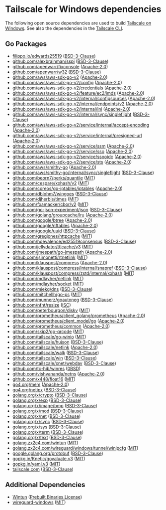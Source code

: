 # Tailscale for Windows dependencies

The following open source dependencies are used to build [Tailscale on
Windows][].  See also the dependencies in the [Tailscale CLI][].

[Tailscale on Windows]: https://tailscale.com/kb/1022/install-windows/
[Tailscale CLI]: ./tailscale.md

## Go Packages


 - [filippo.io/edwards25519](https://pkg.go.dev/filippo.io/edwards25519) ([BSD-3-Clause](https://github.com/FiloSottile/edwards25519/blob/v1.1.0/LICENSE))
 - [github.com/alexbrainman/sspi](https://pkg.go.dev/github.com/alexbrainman/sspi) ([BSD-3-Clause](https://github.com/alexbrainman/sspi/blob/1a75b4708caa/LICENSE))
 - [github.com/apenwarr/fixconsole](https://pkg.go.dev/github.com/apenwarr/fixconsole) ([Apache-2.0](https://github.com/apenwarr/fixconsole/blob/5a9f6489cc29/LICENSE))
 - [github.com/apenwarr/w32](https://pkg.go.dev/github.com/apenwarr/w32) ([BSD-3-Clause](https://github.com/apenwarr/w32/blob/aa00fece76ab/LICENSE))
 - [github.com/aws/aws-sdk-go-v2](https://pkg.go.dev/github.com/aws/aws-sdk-go-v2) ([Apache-2.0](https://github.com/aws/aws-sdk-go-v2/blob/v1.36.0/LICENSE.txt))
 - [github.com/aws/aws-sdk-go-v2/config](https://pkg.go.dev/github.com/aws/aws-sdk-go-v2/config) ([Apache-2.0](https://github.com/aws/aws-sdk-go-v2/blob/config/v1.29.5/config/LICENSE.txt))
 - [github.com/aws/aws-sdk-go-v2/credentials](https://pkg.go.dev/github.com/aws/aws-sdk-go-v2/credentials) ([Apache-2.0](https://github.com/aws/aws-sdk-go-v2/blob/credentials/v1.17.58/credentials/LICENSE.txt))
 - [github.com/aws/aws-sdk-go-v2/feature/ec2/imds](https://pkg.go.dev/github.com/aws/aws-sdk-go-v2/feature/ec2/imds) ([Apache-2.0](https://github.com/aws/aws-sdk-go-v2/blob/feature/ec2/imds/v1.16.27/feature/ec2/imds/LICENSE.txt))
 - [github.com/aws/aws-sdk-go-v2/internal/configsources](https://pkg.go.dev/github.com/aws/aws-sdk-go-v2/internal/configsources) ([Apache-2.0](https://github.com/aws/aws-sdk-go-v2/blob/internal/configsources/v1.3.31/internal/configsources/LICENSE.txt))
 - [github.com/aws/aws-sdk-go-v2/internal/endpoints/v2](https://pkg.go.dev/github.com/aws/aws-sdk-go-v2/internal/endpoints/v2) ([Apache-2.0](https://github.com/aws/aws-sdk-go-v2/blob/internal/endpoints/v2.6.31/internal/endpoints/v2/LICENSE.txt))
 - [github.com/aws/aws-sdk-go-v2/internal/ini](https://pkg.go.dev/github.com/aws/aws-sdk-go-v2/internal/ini) ([Apache-2.0](https://github.com/aws/aws-sdk-go-v2/blob/internal/ini/v1.8.2/internal/ini/LICENSE.txt))
 - [github.com/aws/aws-sdk-go-v2/internal/sync/singleflight](https://pkg.go.dev/github.com/aws/aws-sdk-go-v2/internal/sync/singleflight) ([BSD-3-Clause](https://github.com/aws/aws-sdk-go-v2/blob/v1.36.0/internal/sync/singleflight/LICENSE))
 - [github.com/aws/aws-sdk-go-v2/service/internal/accept-encoding](https://pkg.go.dev/github.com/aws/aws-sdk-go-v2/service/internal/accept-encoding) ([Apache-2.0](https://github.com/aws/aws-sdk-go-v2/blob/service/internal/accept-encoding/v1.12.2/service/internal/accept-encoding/LICENSE.txt))
 - [github.com/aws/aws-sdk-go-v2/service/internal/presigned-url](https://pkg.go.dev/github.com/aws/aws-sdk-go-v2/service/internal/presigned-url) ([Apache-2.0](https://github.com/aws/aws-sdk-go-v2/blob/service/internal/presigned-url/v1.12.12/service/internal/presigned-url/LICENSE.txt))
 - [github.com/aws/aws-sdk-go-v2/service/ssm](https://pkg.go.dev/github.com/aws/aws-sdk-go-v2/service/ssm) ([Apache-2.0](https://github.com/aws/aws-sdk-go-v2/blob/service/ssm/v1.45.0/service/ssm/LICENSE.txt))
 - [github.com/aws/aws-sdk-go-v2/service/sso](https://pkg.go.dev/github.com/aws/aws-sdk-go-v2/service/sso) ([Apache-2.0](https://github.com/aws/aws-sdk-go-v2/blob/service/sso/v1.24.14/service/sso/LICENSE.txt))
 - [github.com/aws/aws-sdk-go-v2/service/ssooidc](https://pkg.go.dev/github.com/aws/aws-sdk-go-v2/service/ssooidc) ([Apache-2.0](https://github.com/aws/aws-sdk-go-v2/blob/service/ssooidc/v1.28.13/service/ssooidc/LICENSE.txt))
 - [github.com/aws/aws-sdk-go-v2/service/sts](https://pkg.go.dev/github.com/aws/aws-sdk-go-v2/service/sts) ([Apache-2.0](https://github.com/aws/aws-sdk-go-v2/blob/service/sts/v1.33.13/service/sts/LICENSE.txt))
 - [github.com/aws/smithy-go](https://pkg.go.dev/github.com/aws/smithy-go) ([Apache-2.0](https://github.com/aws/smithy-go/blob/v1.22.2/LICENSE))
 - [github.com/aws/smithy-go/internal/sync/singleflight](https://pkg.go.dev/github.com/aws/smithy-go/internal/sync/singleflight) ([BSD-3-Clause](https://github.com/aws/smithy-go/blob/v1.22.2/internal/sync/singleflight/LICENSE))
 - [github.com/beorn7/perks/quantile](https://pkg.go.dev/github.com/beorn7/perks/quantile) ([MIT](https://github.com/beorn7/perks/blob/v1.0.1/LICENSE))
 - [github.com/cespare/xxhash/v2](https://pkg.go.dev/github.com/cespare/xxhash/v2) ([MIT](https://github.com/cespare/xxhash/blob/v2.3.0/LICENSE.txt))
 - [github.com/coreos/go-iptables/iptables](https://pkg.go.dev/github.com/coreos/go-iptables/iptables) ([Apache-2.0](https://github.com/coreos/go-iptables/blob/65c67c9f46e6/LICENSE))
 - [github.com/dblohm7/wingoes](https://pkg.go.dev/github.com/dblohm7/wingoes) ([BSD-3-Clause](https://github.com/dblohm7/wingoes/blob/b75a8a7d7eb0/LICENSE))
 - [github.com/djherbis/times](https://pkg.go.dev/github.com/djherbis/times) ([MIT](https://github.com/djherbis/times/blob/v1.6.0/LICENSE))
 - [github.com/fxamacker/cbor/v2](https://pkg.go.dev/github.com/fxamacker/cbor/v2) ([MIT](https://github.com/fxamacker/cbor/blob/v2.7.0/LICENSE))
 - [github.com/go-json-experiment/json](https://pkg.go.dev/github.com/go-json-experiment/json) ([BSD-3-Clause](https://github.com/go-json-experiment/json/blob/d3c622f1b874/LICENSE))
 - [github.com/golang/groupcache/lru](https://pkg.go.dev/github.com/golang/groupcache/lru) ([Apache-2.0](https://github.com/golang/groupcache/blob/41bb18bfe9da/LICENSE))
 - [github.com/google/btree](https://pkg.go.dev/github.com/google/btree) ([Apache-2.0](https://github.com/google/btree/blob/v1.1.2/LICENSE))
 - [github.com/google/nftables](https://pkg.go.dev/github.com/google/nftables) ([Apache-2.0](https://github.com/google/nftables/blob/5e242ec57806/LICENSE))
 - [github.com/google/uuid](https://pkg.go.dev/github.com/google/uuid) ([BSD-3-Clause](https://github.com/google/uuid/blob/v1.6.0/LICENSE))
 - [github.com/gregjones/httpcache](https://pkg.go.dev/github.com/gregjones/httpcache) ([MIT](https://github.com/gregjones/httpcache/blob/901d90724c79/LICENSE.txt))
 - [github.com/hdevalence/ed25519consensus](https://pkg.go.dev/github.com/hdevalence/ed25519consensus) ([BSD-3-Clause](https://github.com/hdevalence/ed25519consensus/blob/v0.2.0/LICENSE))
 - [github.com/jellydator/ttlcache/v3](https://pkg.go.dev/github.com/jellydator/ttlcache/v3) ([MIT](https://github.com/jellydator/ttlcache/blob/v3.1.0/LICENSE))
 - [github.com/jmespath/go-jmespath](https://pkg.go.dev/github.com/jmespath/go-jmespath) ([Apache-2.0](https://github.com/jmespath/go-jmespath/blob/v0.4.0/LICENSE))
 - [github.com/jsimonetti/rtnetlink](https://pkg.go.dev/github.com/jsimonetti/rtnetlink) ([MIT](https://github.com/jsimonetti/rtnetlink/blob/v1.4.1/LICENSE.md))
 - [github.com/klauspost/compress](https://pkg.go.dev/github.com/klauspost/compress) ([Apache-2.0](https://github.com/klauspost/compress/blob/v1.17.11/LICENSE))
 - [github.com/klauspost/compress/internal/snapref](https://pkg.go.dev/github.com/klauspost/compress/internal/snapref) ([BSD-3-Clause](https://github.com/klauspost/compress/blob/v1.17.11/internal/snapref/LICENSE))
 - [github.com/klauspost/compress/zstd/internal/xxhash](https://pkg.go.dev/github.com/klauspost/compress/zstd/internal/xxhash) ([MIT](https://github.com/klauspost/compress/blob/v1.17.11/zstd/internal/xxhash/LICENSE.txt))
 - [github.com/mdlayher/netlink](https://pkg.go.dev/github.com/mdlayher/netlink) ([MIT](https://github.com/mdlayher/netlink/blob/fbb4dce95f42/LICENSE.md))
 - [github.com/mdlayher/socket](https://pkg.go.dev/github.com/mdlayher/socket) ([MIT](https://github.com/mdlayher/socket/blob/v0.5.0/LICENSE.md))
 - [github.com/miekg/dns](https://pkg.go.dev/github.com/miekg/dns) ([BSD-3-Clause](https://github.com/miekg/dns/blob/v1.1.58/LICENSE))
 - [github.com/mitchellh/go-ps](https://pkg.go.dev/github.com/mitchellh/go-ps) ([MIT](https://github.com/mitchellh/go-ps/blob/v1.0.0/LICENSE.md))
 - [github.com/munnerz/goautoneg](https://pkg.go.dev/github.com/munnerz/goautoneg) ([BSD-3-Clause](https://github.com/munnerz/goautoneg/blob/a7dc8b61c822/LICENSE))
 - [github.com/nfnt/resize](https://pkg.go.dev/github.com/nfnt/resize) ([ISC](https://github.com/nfnt/resize/blob/83c6a9932646/LICENSE))
 - [github.com/peterbourgon/diskv](https://pkg.go.dev/github.com/peterbourgon/diskv) ([MIT](https://github.com/peterbourgon/diskv/blob/v2.0.1/LICENSE))
 - [github.com/prometheus/client_golang/prometheus](https://pkg.go.dev/github.com/prometheus/client_golang/prometheus) ([Apache-2.0](https://github.com/prometheus/client_golang/blob/v1.19.1/LICENSE))
 - [github.com/prometheus/client_model/go](https://pkg.go.dev/github.com/prometheus/client_model/go) ([Apache-2.0](https://github.com/prometheus/client_model/blob/v0.6.1/LICENSE))
 - [github.com/prometheus/common](https://pkg.go.dev/github.com/prometheus/common) ([Apache-2.0](https://github.com/prometheus/common/blob/v0.55.0/LICENSE))
 - [github.com/skip2/go-qrcode](https://pkg.go.dev/github.com/skip2/go-qrcode) ([MIT](https://github.com/skip2/go-qrcode/blob/da1b6568686e/LICENSE))
 - [github.com/tailscale/go-winio](https://pkg.go.dev/github.com/tailscale/go-winio) ([MIT](https://github.com/tailscale/go-winio/blob/c4f33415bf55/LICENSE))
 - [github.com/tailscale/hujson](https://pkg.go.dev/github.com/tailscale/hujson) ([BSD-3-Clause](https://github.com/tailscale/hujson/blob/20486734a56a/LICENSE))
 - [github.com/tailscale/netlink](https://pkg.go.dev/github.com/tailscale/netlink) ([Apache-2.0](https://github.com/tailscale/netlink/blob/4d49adab4de7/LICENSE))
 - [github.com/tailscale/walk](https://pkg.go.dev/github.com/tailscale/walk) ([BSD-3-Clause](https://github.com/tailscale/walk/blob/04068c1cab63/LICENSE))
 - [github.com/tailscale/win](https://pkg.go.dev/github.com/tailscale/win) ([BSD-3-Clause](https://github.com/tailscale/win/blob/5992cb43ca35/LICENSE))
 - [github.com/tailscale/xnet/webdav](https://pkg.go.dev/github.com/tailscale/xnet/webdav) ([BSD-3-Clause](https://github.com/tailscale/xnet/blob/8497ac4dab2e/LICENSE))
 - [github.com/tc-hib/winres](https://pkg.go.dev/github.com/tc-hib/winres) ([0BSD](https://github.com/tc-hib/winres/blob/v0.2.1/LICENSE))
 - [github.com/vishvananda/netns](https://pkg.go.dev/github.com/vishvananda/netns) ([Apache-2.0](https://github.com/vishvananda/netns/blob/v0.0.4/LICENSE))
 - [github.com/x448/float16](https://pkg.go.dev/github.com/x448/float16) ([MIT](https://github.com/x448/float16/blob/v0.8.4/LICENSE))
 - [go4.org/mem](https://pkg.go.dev/go4.org/mem) ([Apache-2.0](https://github.com/go4org/mem/blob/ae6ca9944745/LICENSE))
 - [go4.org/netipx](https://pkg.go.dev/go4.org/netipx) ([BSD-3-Clause](https://github.com/go4org/netipx/blob/fdeea329fbba/LICENSE))
 - [golang.org/x/crypto](https://pkg.go.dev/golang.org/x/crypto) ([BSD-3-Clause](https://cs.opensource.google/go/x/crypto/+/v0.35.0:LICENSE))
 - [golang.org/x/exp](https://pkg.go.dev/golang.org/x/exp) ([BSD-3-Clause](https://cs.opensource.google/go/x/exp/+/939b2ce7:LICENSE))
 - [golang.org/x/image/bmp](https://pkg.go.dev/golang.org/x/image/bmp) ([BSD-3-Clause](https://cs.opensource.google/go/x/image/+/v0.24.0:LICENSE))
 - [golang.org/x/mod](https://pkg.go.dev/golang.org/x/mod) ([BSD-3-Clause](https://cs.opensource.google/go/x/mod/+/v0.23.0:LICENSE))
 - [golang.org/x/net](https://pkg.go.dev/golang.org/x/net) ([BSD-3-Clause](https://cs.opensource.google/go/x/net/+/v0.35.0:LICENSE))
 - [golang.org/x/sync](https://pkg.go.dev/golang.org/x/sync) ([BSD-3-Clause](https://cs.opensource.google/go/x/sync/+/v0.11.0:LICENSE))
 - [golang.org/x/sys](https://pkg.go.dev/golang.org/x/sys) ([BSD-3-Clause](https://cs.opensource.google/go/x/sys/+/v0.30.0:LICENSE))
 - [golang.org/x/term](https://pkg.go.dev/golang.org/x/term) ([BSD-3-Clause](https://cs.opensource.google/go/x/term/+/v0.29.0:LICENSE))
 - [golang.org/x/text](https://pkg.go.dev/golang.org/x/text) ([BSD-3-Clause](https://cs.opensource.google/go/x/text/+/v0.22.0:LICENSE))
 - [golang.zx2c4.com/wintun](https://pkg.go.dev/golang.zx2c4.com/wintun) ([MIT](https://git.zx2c4.com/wintun-go/tree/LICENSE?id=0fa3db229ce2))
 - [golang.zx2c4.com/wireguard/windows/tunnel/winipcfg](https://pkg.go.dev/golang.zx2c4.com/wireguard/windows/tunnel/winipcfg) ([MIT](https://git.zx2c4.com/wireguard-windows/tree/COPYING?h=v0.5.3))
 - [google.golang.org/protobuf](https://pkg.go.dev/google.golang.org/protobuf) ([BSD-3-Clause](https://github.com/protocolbuffers/protobuf-go/blob/v1.35.1/LICENSE))
 - [gopkg.in/Knetic/govaluate.v3](https://pkg.go.dev/gopkg.in/Knetic/govaluate.v3) ([MIT](https://github.com/Knetic/govaluate/blob/v3.0.0/LICENSE))
 - [gopkg.in/yaml.v3](https://pkg.go.dev/gopkg.in/yaml.v3) ([MIT](https://github.com/go-yaml/yaml/blob/v3.0.1/LICENSE))
 - [tailscale.com](https://pkg.go.dev/tailscale.com) ([BSD-3-Clause](https://github.com/tailscale/tailscale/blob/HEAD/LICENSE))

## Additional Dependencies

 - [Wintun](https://www.wintun.net/) ([Prebuilt Binaries License](https://git.zx2c4.com/wintun/tree/prebuilt-binaries-license.txt))
 - [wireguard-windows](https://git.zx2c4.com/wireguard-windows/) ([MIT](https://git.zx2c4.com/wireguard-windows/tree/COPYING))
